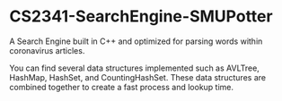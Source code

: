 # CS2341-SearchEngine-SMUPotter

A Search Engine built in C++ and optimized for parsing words within coronavirus articles.

You can find several data structures implemented such as AVLTree, HashMap, HashSet, and CountingHashSet. 
These data structures are combined together to create a fast process and lookup time.